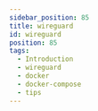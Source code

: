 ```yaml
---
sidebar_position: 85
title: wireguard
id: wireguard
position: 85
tags:
  - Introduction
  - wireguard
  - docker
  - docker-compose
  - tips
---
```

